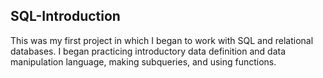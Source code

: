 ## SQL-Introduction
This was my first project in which I began to work with SQL and relational databases. I began practicing introductory data definition and data manipulation language, making subqueries, and using functions.

